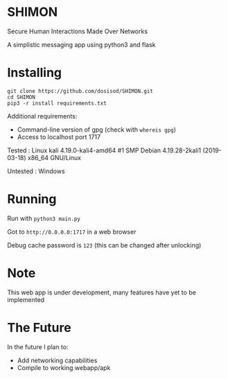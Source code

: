 # SHIMON

Secure Human Interactions Made Over Networks

A simplistic messaging app using python3 and flask

# Installing

```
git clone https://github.com/dosisod/SHIMON.git
cd SHIMON
pip3 -r install requirements.txt
```

Additional requirements:
* Command-line version of gpg (check with `whereis gpg`)
* Access to localhost port 1717

Tested : Linux kali 4.19.0-kali4-amd64 #1 SMP Debian 4.19.28-2kali1 (2019-03-18) x86_64 GNU/Linux

Untested : Windows

# Running

Run with `python3 main.py`

Got to `http://0.0.0.0:1717` in a web browser

Debug cache password is `123` (this can be changed after unlocking)

# Note

This web app is under development, many features have yet to be implemented

# The Future

In the future I plan to:
* Add networking capabilities
* Compile to working webapp/apk